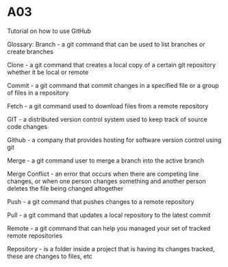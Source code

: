 # A03
Tutorial on how to use GitHub





Glossary:
  Branch - a git command that can be used to list branches or create branches
  
  Clone - a git command that creates a local copy of a certain git repository whether it be local or remote
  
  Commit - a git command that commit changes in a specified file or a group of files in a repository
  
  Fetch - a git command used to download files from a remote repository
  
  GIT - a distributed version control system used to keep track of source code changes
  
  Github - a company that provides hosting for software version control using git
  
  Merge - a git command user to merge a branch into the active branch
  
  Merge Conflict - an error that occurs when there are competing line changes, or when one person changes something and another person deletes the file being changed altogether
  
  Push - a git command that pushes changes to a remote repository
  
  Pull - a git command that updates a local repository to the latest commit
  
  Remote - a git command that can help you managed your set of tracked remote repositories
  
  Repository - is a folder inside a project that is having its changes tracked, these are changes to files, etc
